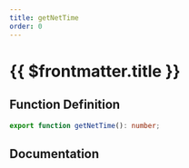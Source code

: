 ```yaml
---
title: getNetTime
order: 0
---
```


# {{ $frontmatter.title }}

## Function Definition

```ts
export function getNetTime(): number;
```

## Documentation

<!--@include: ./parts/getNetTime.md-->
